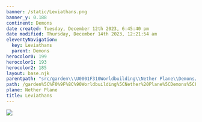 ```yaml
---
banner: /static/Leviathans.png
banner_y: 0.188
continent: Demons
date created: Tuesday, December 12th 2023, 6:45:40 pm
date modified: Thursday, December 14th 2023, 12:21:54 am
eleventyNavigation:
  key: Leviathans
  parent: Demons
herocolor0: 199
herocolor1: 193
herocolor2: 185
layout: base.njk
parentpath: "src/garden\\\U0001F310Worldbuilding\\Nether Plane\\Demons/Demons.md"
path: /garden%5C%F0%9F%8C%90Worldbuilding%5CNether%20Plane%5CDemons%5CFactions/Leviathans/
plane: Nether Plane
title: Leviathans
---
```


![](/static/Leviathans.png)